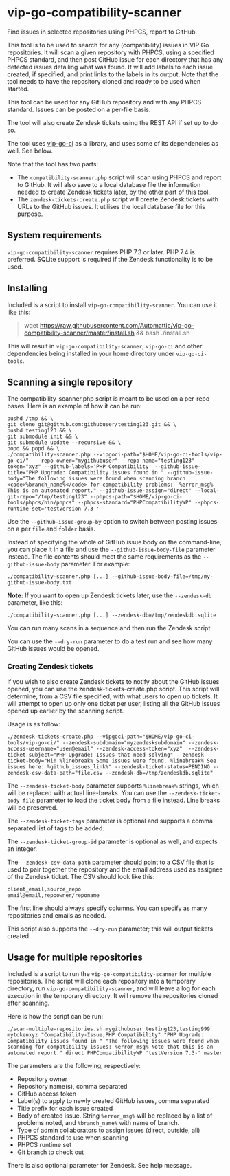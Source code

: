 # vip-go-compatibility-scanner

Find issues in selected repositories using PHPCS, report to GitHub.

This tool is to be used to search for any (compatibility) issues in VIP Go repositories. It will scan a given repository with PHPCS, using a specified PHPCS standard, and then post GitHub issue for each directory that has any detected issues detailing what was found. It will add labels to each issue created, if specified, and print links to the labels in its output. Note that the tool needs to have the repository cloned and ready to be used when started.

This tool can be used for any GitHub repository and with any PHPCS standard. Issues can be posted on a per-file basis.

The tool will also create Zendesk tickets using the REST API if set up to do so.

The tool uses [vip-go-ci](https://github.com/automattic/vip-go-ci/) as a library, and uses some of its dependencies as well. See below.

Note that the tool has two parts:
 * The `compatibility-scanner.php` script will scan using PHPCS and report to GitHub. It will also save to a local database file the information needed to create Zendesk tickets later, by the other part of this tool.
 * The `zendesk-tickets-create.php` script will create Zendesk tickets with URLs to the GitHub issues. It utilises the local database file for this purpose.

## System requirements

`vip-go-compatibility-scanner` requires PHP 7.3 or later. PHP 7.4 is preferred. SQLite support is required if the Zendesk functionality is to be used.

## Installing

Included is a script to install `vip-go-compatibility-scanner`. You can use it like this:

> wget https://raw.githubusercontent.com/Automattic/vip-go-compatibility-scanner/master/install.sh && bash ./install.sh 

This will result in `vip-go-compatibility-scanner`, `vip-go-ci` and other dependencies being installed in your home directory under `vip-go-ci-tools`.

## Scanning a single repository

The compatibility-scanner.php script is meant to be used on a per-repo bases. Here is an example of how it can be run:

```
pushd /tmp && \
git clone git@github.com:githubuser/testing123.git && \
pushd testing123 && \
git submodule init && \
git submodule update --recursive && \
popd && popd && \
./compatibility-scanner.php --vipgoci-path="$HOME/vip-go-ci-tools/vip-go-ci/"  --repo-owner="mygithubuser" --repo-name="testing123" --token="xyz" --github-labels='PHP Compatibility' --github-issue-title="PHP Upgrade: Compatibility issues found in " --github-issue-body="The following issues were found when scanning branch <code>%branch_name%</code> for compatibility problems:  %error_msg% This is an automated report." --github-issue-assign="direct" --local-git-repo="/tmp/testing123" --phpcs-path="$HOME/vip-go-ci-tools/phpcs/bin/phpcs" --phpcs-standard="PHPCompatibilityWP" --phpcs-runtime-set='testVersion 7.3-' 
```

Use the `--github-issue-group-by` option to switch between posting issues on a per `file` and `folder` basis.

Instead of specifying the whole of GitHub issue body on the command-line, you can place it in a file and use the `--github-issue-body-file` parameter instead. The file contents should meet the same requirements as the `--github-issue-body` parameter. For example:

```
./compatibility-scanner.php [...] --github-issue-body-file=/tmp/my-github-issue-body.txt
```

<b>Note:</b> If you want to open up Zendesk tickets later, use the `--zendesk-db` parameter, like this:

```
./compatibility-scanner.php [...] --zendesk-db=/tmp/zendeskdb.sqlite
```

You can run many scans in a sequence and then run the Zendesk script.

You can use the `--dry-run` parameter to do a test run and see how many GitHub issues would be opened.

### Creating Zendesk tickets

If you wish to also create Zendesk tickets to notify about the GitHub issues opened, you can use the zendesk-tickets-create.php script. This script will determine, from a CSV file specified, with what users to open up tickets. It will attempt to open up only one ticket per user, listing all the GitHub issues opened up earlier by the scanning script.

Usage is as follow:

```
./zendesk-tickets-create.php --vipgoci-path="$HOME/vip-go-ci-tools/vip-go-ci/" --zendesk-subdomain="myzendesksubdomain" --zendesk-access-username="user@email" --zendesk-access-token="xyz"  --zendesk-ticket-subject="PHP Upgrade: Issues that need solving" --zendesk-ticket-body="Hi! %linebreak% Some issues were found. %linebreak% See issues here: %github_issues_link%" --zendesk-ticket-status=PENDING --zendesk-csv-data-path="file.csv --zendesk-db=/tmp/zendeskdb.sqlite"
```

The `--zendesk-ticket-body` parameter supports `%linebreak%` strings, which will be replaced with actual line-breaks. You can use the `--zendesk-ticket-body-file` parameter to load the ticket body from a file instead. Line breaks will be preserved.

The `--zendesk-ticket-tags` parameter is optional and supports a comma separated list of tags to be added. 

The `--zendesk-ticket-group-id` parameter is optional as well, and expects an integer. 

The `--zendesk-csv-data-path` parameter should point to a CSV file that is used to pair together the repository and the email address used as assignee of the Zendesk ticket. The CSV should look like this:

```
client_email,source_repo
email@email,repoowner/reponame
```

The first line should always specify columns. You can specify as many repositories and emails as needed.

This script also supports the `--dry-run` parameter; this will output tickets created.

## Usage for multiple repositories

Included is a script to run the `vip-go-compatibility-scanner` for multiple repositories. The script will clone each repository into a temporary directory, run `vip-go-compatibility-scanner`, and will leave a log for each execution in the temporary directory. It will remove the repositories cloned after scanning.

Here is how the script can be run:

```
./scan-multiple-repositories.sh mygithubuser testing123,testing999 mytokenxyz "Compatibility-Issue,PHP Compatibility" "PHP Upgrade: Compatibility issues found in " "The following issues were found when scanning for compatibility issues: %error_msg% Note that this is an automated report." direct PHPCompatibilityWP 'testVersion 7.3-' master
```

The parameters are the following, respectively:
 * Repository owner
 * Repository name(s), comma separated
 * GitHub access token
 * Label(s) to apply to newly created GitHub issues, comma separated
 * Title prefix for each issue created
 * Body of created issue. String `%error_msg%` will be replaced by a list of problems noted, and `%branch_name%` with name of branch.
 * Type of admin collaborators to assign issues (direct, outside, all)
 * PHPCS standard to use when scanning
 * PHPCS runtime set
 * Git branch to check out

There is also optional parameter for Zendesk. See help message.

